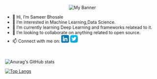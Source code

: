 <p align="center">

<img width="1024" height="280" alt="My Banner" src="https://user-images.githubusercontent.com/56029975/151748781-99e9aa84-127c-4d62-8e37-fb08434094ac.png">

</p>


- 👋 Hi, I’m Sameer Bhosale
- 👀 I’m interested in Machine Learning,Data Science.
- 🌱 I’m currently learning Deep Learning and frameworks relatead to it.
- 💞️ I’m looking to collaborate on anything related to open source.
- 📫 Connect with me on: 
<a href="https://www.linkedin.com/in/sameer-bhosale/"><img src="https://raw.githubusercontent.com/sameer-21B/sameer-21B/main/linkedin.png" alt="icon" width="25px"/></a>
<a href="https://twitter.com/SameerB93955095"><img src="https://raw.githubusercontent.com/sameer-21B/sameer-21B/main/twitter.png" alt="icon" width="25px"/></a>
<br/>

![Anurag's GitHub stats](https://github-readme-stats.vercel.app/api?username=sameer-21B&show_icons=true&theme=radical&layout=default)

[![Top Langs](https://github-readme-stats.vercel.app/api/top-langs/?username=sameer-21B&layout=compact)](https://github.com/sameer-21B)


<!---
sameer-21B/sameer-21B is a ✨ special ✨ repository because its `README.md` (this file) appears on your GitHub profile.
You can click the Preview link to take a look at your changes.
--->
